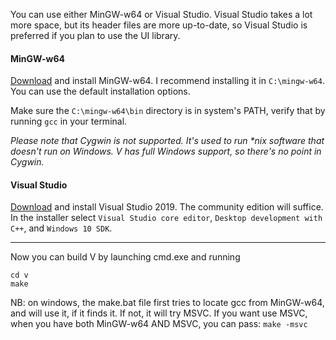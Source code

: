 You can use either MinGW-w64 or Visual Studio. Visual Studio takes a lot more space, but its header files are more up-to-date, so Visual Studio is preferred if you plan to use the UI library.

#### MinGW-w64

[Download](https://github.com/vlang/v/releases/download/v0.1.10/mingw-w64-install.exe) and install MinGW-w64. I recommend installing it in `C:\mingw-w64`. You can use the default installation options.

Make sure the `C:\mingw-w64\bin` directory is in system's PATH, verify that by running `gcc` in your terminal.

_Please note that Cygwin is not supported. It's used to run *nix software that doesn't run on Windows. V has full Windows support, so there's no point in Cygwin._

#### Visual Studio

[Download](https://visualstudio.microsoft.com/vs/) and install Visual Studio 2019. The community edition will suffice. In the installer select `Visual Studio core editor`, `Desktop development with C++`, and `Windows 10 SDK`.



***

Now you can build V by launching cmd.exe and running

```
cd v
make
```

NB: on windows, the make.bat file first tries to locate gcc from MinGW-w64, and will use it, if it finds it. If not, it will try MSVC. If you want use MSVC, when you have both MinGW-w64 AND MSVC, you can pass:
`make -msvc` 

